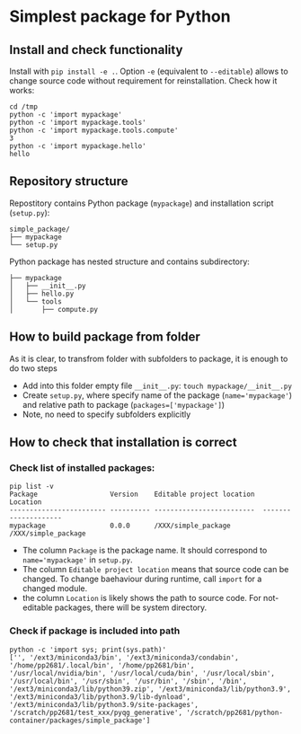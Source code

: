 # Simplest package for Python

## Install and check functionality
Install with `pip install -e .`. Option `-e` (equivalent to `--editable`) allows to change source code without requirement for reinstallation.
Check how it works:
```
cd /tmp
python -c 'import mypackage'
python -c 'import mypackage.tools'
python -c 'import mypackage.tools.compute'
3
python -c 'import mypackage.hello'
hello
```

## Repository structure
Repostitory contains Python package (`mypackage`) and installation script (`setup.py`):
```
simple_package/
├── mypackage
└── setup.py
```

Python package has nested structure and contains subdirectory:
```
├── mypackage
│   ├── __init__.py
│   ├── hello.py
│   └── tools
│       ├── compute.py
```

## How to build package from folder
As it is clear, to transfrom folder with subfolders to package, it is enough to do two steps
* Add into this folder empty file `__init__.py`: `touch mypackage/__init__.py`
* Create `setup.py`, where specify name of the package (`name='mypackage'`) and relative path to package (`packages=['mypackage']`)
* Note, no need to specify subfolders explicitly

## How to check that installation is correct
### Check list of installed packages:
```
pip list -v
Package                  Version    Editable project location  Location                 
------------------------ ---------- -------------------------  --------------------
mypackage                0.0.0      /XXX/simple_package        /XXX/simple_package
```
* The column `Package` is the package name. It should correspond to `name='mypackage'` in `setup.py`.
* The column `Editable project location` means that source code can be changed. To change baehaviour during runtime, call `import` for a changed module.
* the column `Location` is likely shows the path to source code. For not-editable packages, there will be system directory.

### Check if package is included into path
```
python -c 'import sys; print(sys.path)'
['', '/ext3/miniconda3/bin', '/ext3/miniconda3/condabin', '/home/pp2681/.local/bin', '/home/pp2681/bin', '/usr/local/nvidia/bin', '/usr/local/cuda/bin', '/usr/local/sbin', '/usr/local/bin', '/usr/sbin', '/usr/bin', '/sbin', '/bin', '/ext3/miniconda3/lib/python39.zip', '/ext3/miniconda3/lib/python3.9', '/ext3/miniconda3/lib/python3.9/lib-dynload', '/ext3/miniconda3/lib/python3.9/site-packages', '/scratch/pp2681/test_xxx/pyqg_generative', '/scratch/pp2681/python-container/packages/simple_package']
```

